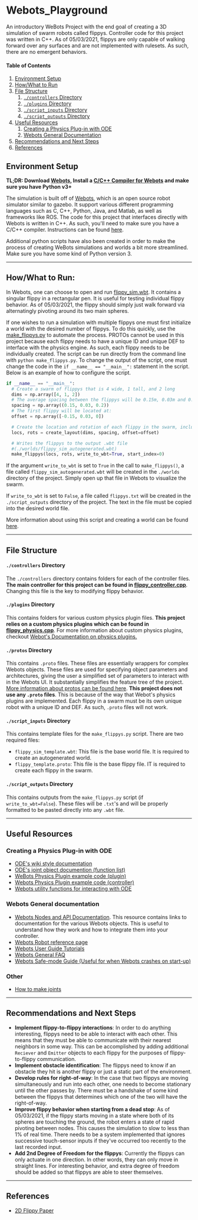 # Webots_Playground
An introductory WeBots Project with the end goal of creating a 3D simulation of swarm robots called flippys. Controller code for this project was written in C++. As of 05/03/2021, flippys are only capable of walking forward over any surfaces and are not implemented with rulesets. As such, there are no emergent behaviors.

#### Table of Contents
1. [Environment Setup](#environment-setup)
2. [How/What to Run](#howwhat-to-run)
3. [File Structure](#file-structure)
    1. [`./controllers` Directory](#controllers-directory)
    2. [`./plugins` Directory](#plugins-directory)
    3. [`./script_inputs` Directory](#script_inputs-directory)
    4. [`./script_outputs` Directory](#script_outputs-directory)
4. [Useful Resources](#useful-resources)
    1. [Creating a Physics Plug-in with ODE](#creating-a-physics-plug-in-with-ode)
    2. [Webots General Documentation](#webots-general-documentation)
5. [Recommendations and Next Steps](#recommendations-and-next-steps)
6. [References](#references)

## Environment Setup
**TL;DR: Download [Webots](https://cyberbotics.com/), Install a [C/C++ Compiler for Webots](https://cyberbotics.com/doc/guide/using-cpp) and make sure you have Python v3+**

The simulation is built off of [Webots](https://cyberbotics.com/), which is an open source robot simulator similar to gazebo. It support various different programming languages such as C, C++, Python, Java, and Matlab, as well as frameworks like ROS. The code for this project that interfaces directly with Webots is written in C++. As such, you'll need to make sure you have a C/C++ compiler. Instructions can be found [here](https://cyberbotics.com/doc/guide/using-cpp).

Additional python scripts have also been created in order to make the process of creating WeBots simulations and worlds a bit more streamlined. Make sure you have some kind of Python version 3.
___
## How/What to Run:
In Webots, one can choose to open and run [flippy_sim.wbt](./worlds/flippy_sim.wbt). It contains a singular flippy in a rectangular pen. It is useful for testing individual flippy behavior. As of 05/03/2021, the flippy should simply just walk forward via alternatingly pivoting around its two main spheres.

If one wishes to run a simulation with multiple flippys one must first initialize a world with the desired number of flippys. To do this quickly, use the [make_flippys.py](./make_flippys.py) to automate the process. PROTOs cannot be used in this project because each flippy needs to have a unique ID and unique DEF to interface with the physics engine. As such, each flippy needs to be individually created. The script can be run directly from the command line with `python make_flippys.py`. To change the output of the script, one must change the code in the `if __name__ == "__main__":` statement in the script. Below is an example of how to configure the script.

```python
if __name__ == "__main__":
  # Create a swarm of flippys that is 4 wide, 1 tall, and 2 long
  dims = np.array([4, 1, 2])
  # The average spacing between the flippys will be 0.15m, 0.03m and 0.2m
  spacing = np.array((0.15, 0.03, 0.2))
  # The first flippy will be located at:
  offset = np.array([-0.15, 0.03, 0])

  # Create the location and rotation of each flippy in the swarm, including noise
  locs, rots = create_layout(dims, spacing, offset=offset)

  # Writes the flippys to the output .wbt file
  #(./worlds/flippy_sim_autogenerated.wbt)
  make_flippys(locs, rots, write_to_wbt=True, start_index=0)
```

If the argument `write_to_wbt` is set to `True` in the call to `make_flippys()`, a file called `flippy_sim_autogenerated.wbt` will be created in the `./worlds` directory of the project. Simply open up that file in Webots to visualize the swarm.

If `write_to_wbt` is set to `False`, a file called `flippys.txt` will be created in the `./script_outputs` directory of the project. The text in the file must be copied into the desired world file.

More information about using this script and creating a world can be found [here](./creating_a_world.md).

___
## File Structure

#### `./controllers` Directory
The `./controllers` directory contains folders for each of the controller files. **The main controller for this project can be found in [flippy_controller.cpp](./controllers/flippy_controller/flippy_controller.cpp)**. Changing this file is the key to modifying flippy behavior.

#### `./plugins` Directory
This contains folders for various custom physics plugin files. **This project relies on a custom physics plugins which can be found in [flippy_physics.cpp](./plugins/physics/flippy_physics/flippy_physics.cpp)**. For more information about custom physics plugins, checkout [Webot's Documentation on physics plugins.](https://cyberbotics.com/doc/reference/physics-plugin)

#### `./protos` Directory
This contains `.proto` files. These files are essentially wrappers for complex Webots objects. These files are used for specifying object parameters and architectures, giving the user a simplified set of parameters to interact with in the Webots UI. It substantially simplifies the feature tree of the project. [More information about protos can be found here](https://cyberbotics.com/doc/guide/tutorial-7-your-first-proto). **This project does not use any `.proto` files**. This is because of the way that Webot's physics plugins are implemented. Each flippy in a swarm must be its own unique robot with a unique ID and DEF. As such, `.proto` files will not work.

#### `./script_inputs` Directory
This contains template files for the `make_flippys.py` script. There are two required files:
* `flippy_sim_template.wbt`: This file is the base world file. It is required to create an autogenerated world.
* `flippy_template.proto`: This file is the base flippy file. IT is required to create each flippy in the swarm.

#### `./script_outputs` Directory
This contains outputs from the `make_flippys.py` script (if `write_to_wbt=False`). These files will be `.txt`'s and will be properly formatted to be pasted directly into any `.wbt` file.

___

## Useful Resources

### Creating a Physics Plug-in with ODE
* [ODE's wiki style documentation](http://ode.org/wiki/index.php?title=Manual)
* [ODE's joint object documention (function list)](http://opende.sourceforge.net/docs/group__joints.html)
* [WeBots Physics Plugin example code (plugin)](https://github.com/cyberbotics/webots/blob/released/projects/samples/howto/plugins/physics/flying_mybot/flying_mybot.c)
* [Webots Physics Plugin example code (controller)](https://github.com/cyberbotics/webots/blob/released/projects/samples/howto/controllers/physics/physics.c)
* [Webots utility functions for interacting with ODE](https://www.cyberbotics.com/doc/reference/utility-functions)

### Webots General documentation
* [Webots Nodes and API Documentation](https://cyberbotics.com/doc/reference/nodes-and-api-functions?tab-language=c++). This resource contains links to documentation for the various Webots objects. This is useful to understand how they work and how to integrate them into your controller.
* [Webots Robot reference page](https://cyberbotics.com/doc/reference/robot?tab-language=c++)
* [Webots User Guide Tutorials](https://cyberbotics.com/doc/guide/tutorials)
* [Webots General FAQ](https://cyberbotics.com/doc/guide/general-faq)
* [Webots Safe-mode Guide (Useful for when Webots crashes on start-up)](https://cyberbotics.com/doc/guide/starting-webots#safe-mode)
### Other
* [How to make joints](./making_joints.md) 
___
## Recommendations and Next Steps
* **Implement flippy-to-flippy interactions**: In order to do anything interesting, flippys need to be able to interact with each other. This means that they must be able to communicate with their nearest neighbors in some way. This can be accomplished by adding additional `Reciever` and `Emitter` objects to each flippy for the purposes of flippy-to-flippy communication.
* **Implement obstacle identification**: The flippys need to know if an obstacle they hit is another flippy or just a static part of the environment. 
* **Develop rules for right-of-way**: In the case that two flippys are moving simultaneously and run into each other, one needs to become stationary until the other passes by. There must be a handshake of some kind between the flippys that determines which one of the two will have the right-of-way.
* **Improve flippy behavior when starting from a dead stop**: As of 05/03/2021, if the flippy starts moving in a state where both of its spheres are touching the ground, the robot enters a state of rapid pivoting between nodes. This causes the simulation to slow to less than 1% of real time. There needs to be a system implemented that ignores successive touch-sensor inputs if they've occurred too recently to the last recorded input.
* **Add 2nd Degree of Freedom for the flippys**: Currently the flippys can only actuate in one direction. In other words, they can only move in straight lines. For interesting behavior, and extra degree of freedom should be added so that flippys are able to steer themselves.

___
## References
* [2D Flippy Paper](https://ssr.seas.harvard.edu/files/ssr/files/phdthesis2020malley.pdf)
